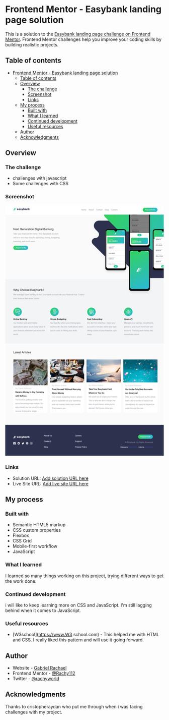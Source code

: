 # Frontend Mentor - Easybank landing page solution

This is a solution to the [Easybank landing page challenge on Frontend Mentor](https://www.frontendmentor.io/challenges/easybank-landing-page-WaUhkoDN). Frontend Mentor challenges help you improve your coding skills by building realistic projects. 

## Table of contents

- [Frontend Mentor - Easybank landing page solution](#frontend-mentor---easybank-landing-page-solution)
  - [Table of contents](#table-of-contents)
  - [Overview](#overview)
    - [The challenge](#the-challenge)
    - [Screenshot](#screenshot)
    - [Links](#links)
  - [My process](#my-process)
    - [Built with](#built-with)
    - [What I learned](#what-i-learned)
    - [Continued development](#continued-development)
    - [Useful resources](#useful-resources)
  - [Author](#author)
  - [Acknowledgments](#acknowledgments)


## Overview

### The challenge

- challenges with javascript
- Some challenges with CSS 

### Screenshot

![alt text](image-1.png)


### Links

- Solution URL: [Add solution URL here](https://your-solution-url.com)
- Live Site URL: [Add live site URL here](https://your-live-site-url.com)

## My process

### Built with

- Semantic HTML5 markup
- CSS custom properties
- Flexbox
- CSS Grid
- Mobile-first workflow
- JavaScript

### What I learned

I learned so many things working on this project, trying different ways to get the work done.

### Continued development

i will like to keep learning more on CSS and JavaScript. I'm still lagging behind when it comes to JavaScript.

### Useful resources

- [W3school](https://www.W3 school.com) - This helped me with HTML and CSS. I really liked this pattern and will use it going forward.

## Author

- Website - [Gabriel Rachael](https://www.your-site.com)
- Frontend Mentor - [@Rachy112](https://www.frontendmentor.io/profile/Rachy112)
- Twitter - [@rachyworld](https://www.twitter.com/rachyworld)

## Acknowledgments
Thanks to cristopheraydan who put me through when i was facing challenges with my project.

